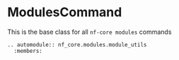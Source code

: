 ModulesCommand
===============
This is the base class for all `nf-core modules` commands
```{eval-rst}
.. automodule:: nf_core.modules.module_utils
  :members: 
```
